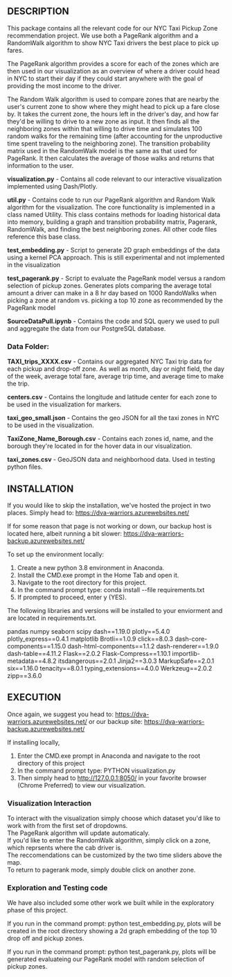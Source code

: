 
## DESCRIPTION

This package contains all the relevant code for our NYC Taxi Pickup Zone recommendation project.  We use both a PageRank algorithm and a RandomWalk algorithm to show NYC Taxi drivers the best place to pick up fares.

The PageRank algorithm provides a score for each of the zones which are then used in our visualization as an overview of where a driver could head in NYC to start their day if they could start anywhere with the goal of providing the most income to the driver.

The Random Walk algorithm is used to compare zones that are nearby the user's current zone to show where they might head to pick up a fare close by. It takes the current zone, the hours left in the driver's day, and how far they'd be willing to drive to a new zone as input.  It then finds all the neighboring zones within that willing to drive time and simulates 100 random walks for the remaining time (after accounting for the unproductive time spent traveling to the neighboring zone). The transition probability matrix used in the RandomWalk model is the same as that used for PageRank. It then calculates the average of those walks and returns that information to the user.

**visualization.py** - Contains all code relevant to our interactive visualization implemented using Dash/Plotly.

**util.py** - Contains code to run our PageRank algorithm and Random Walk algorithm for the visualization. The core functionality is implemented in a class named Utility. This class contains methods for loading historical data into memory, building a graph and transition probability matrix, Pagerank, RandomWalk, and finding the best neighboring zones. All other code files reference this base class.

**test_embedding.py** - Script to generate 2D graph embeddings of the data using a kernel PCA approach. This is still experimental and not implemented in the visualization

**test_pagerank.py** - Script to evaluate the PageRank model versus a random selection of pickup zones. Generates plots comparing the average total amount a driver can make in a 8 hr day based on 1000 RandoWalks when picking a zone at random vs. picking a top 10 zone as recommended by the PageRank model

**SourceDataPull.ipynb** - Contains the code and SQL query we used to pull and aggregate the data from our PostgreSQL database.

### Data Folder:
**TAXI_trips_XXXX.csv** - Contains our aggregated NYC Taxi trip data for each pickup and drop-off zone.  As well as month, day or night field, the day of the week, average total fare, average trip time, and average time to make the trip.

**centers.csv** - Contains the longitude and latitude center for each zone to be used in the visualization for markers.

**taxi_geo_small.json** - Contains the geo JSON for all the taxi zones in NYC to be used in the visualization.

**TaxiZone_Name_Borough.csv** - Contains each zones id, name, and the borough they're located in for the hover data in our visualization.

**taxi_zones.csv** - GeoJSON data and neighborhood data.  Used in testing python files.  

## INSTALLATION

If you would like to skip the installation, we've hosted the project in two places.  Simply head to: https://dva-warriors.azurewebsites.net/

If for some reason that page is not working or down, our backup host is located here, albeit running a bit slower: https://dva-warriors-backup.azurewebsites.net/

To set up the environment locally:

1. Create a new python 3.8 environment in Anaconda.
2. Install the CMD.exe prompt in the Home Tab and open it.  
3. Navigate to the root directory for this project.
4. In the command prompt type: conda install --file requirements.txt
5. If prompted to proceed, enter y (YES).

The following libraries and versions will be installed to your enviorment and are located in requirements.txt.

pandas
numpy
seaborn
scipy
dash==1.19.0
plotly==5.4.0
plotly_express==0.4.1
matplotlib
Brotli==1.0.9
click==8.0.3
dash-core-components==1.15.0
dash-html-components==1.1.2
dash-renderer==1.9.0
dash-table==4.11.2
Flask==2.0.2
Flask-Compress==1.10.1
importlib-metadata==4.8.2
itsdangerous==2.0.1
Jinja2==3.0.3
MarkupSafe==2.0.1
six==1.16.0
tenacity==8.0.1
typing_extensions==4.0.0
Werkzeug==2.0.2
zipp==3.6.0

## EXECUTION

Once again, we suggest you head to: https://dva-warriors.azurewebsites.net/ 
or our backup site: https://dva-warriors-backup.azurewebsites.net/

If installing locally,

1. Enter the CMD.exe prompt in Anaconda and navigate to the root directory of this project
2. In the command prompt type: PYTHON visualization.py
3. Then simply head to http://127.0.0.1:8050/ in your favorite browser (Chrome Preferred) to view our visualization.  

### Visualization Interaction
To interact with the visualization simply choose which dataset you'd like to work with from the first set of dropdowns.  
The PageRank algorithm will update automaticaly.  
If you'd like to enter the RandomWalk algorithm, simply click on a zone, which reprsents where the cab driver is.  
The reccomendations can be customized by the two time sliders above the map.  
To return to pagerank mode, simply double click on another zone.  

### Exploration and Testing code
We have also included some other work we built while in the exploratory phase of this project.    

If you run in the command prompt: python test_embedding.py, plots will be created in the root directory showing a 2d graph embedding of the top 10 drop off and pickup zones.  

If you run in the command prompt: python test_pagerank.py, plots will be generated evaluateing our PageRank model with random selection of pickup zones.  
